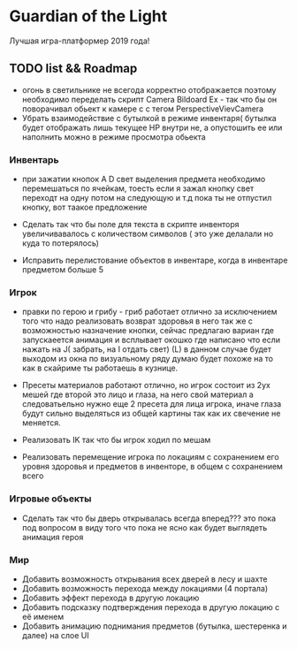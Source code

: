  # Guardian of the Light
Лучшая игра-платформер 2019 года!

## TODO list && Roadmap
- огонь в светильнике не всегода корректно отображается поэтому необходимо переделать скрипт  Camera Bildoard Ex - так что бы он поворачивал обьект к  камере c с тегом PerspectiveVievCamera
- Убрать взаимодействие с бутылкой в режиме инвентаря( бутылка будет отображать лишь текущее HP внутри не, а опустошить ее или наполнить  можно в режиме просмотра обьекта

### Инвентарь
- при зажатии кнопок A D  свет выделения предмета необходимо перемешаться по ячейкам, тоесть если я зажал кнопку свет переходт на одну потом на следующую и т.д пока ты не отпустил кнопку, вот таакое предложение

- Сделать так что бы поле для текста в скрипте инвенторя увеличивавалось с количеством символов ( это уже делалали но куда то потерялось)
- Исправить перелистование объектов в инвентаре, когда в инвентаре предметом больше 5

### Игрок
- правки по герою и грибу - гриб работает отлично за исключением того что надо реализовать возврат здоровья в него так же с возможностью назначение кнопки, сейчас предлагаю  вариан  где  запускаеется анимация и всплывает окошко где написано  что если нажать на J( забрать, на I отдать свет) (L) в данном случае будет выходом из окна по визуальному ряду думаю будет похоже на то как в скайриме ты работаешь в кузнице.
- Пресеты материалов работают отлично, но  игрок состоит из 2ух мешей где второй это лицо и глаза, на него свой материал а следоватьельно нужно еще 2 пресета для лица игрока, иначе глаза будут сильно выделяться из общей картины так как их свечение не меняется.

- Реализовать IK так что бы игрок ходил по мешам
- Реализовать перемещение игрока по локациям с сохранением его уровня здоровья и предметов в инвенторе, в общем с сохранением всего

### Игровые объекты
- Сделать так что бы дверь открывалась всегда вперед??? это пока под вопросом в виду того что пока не ясно как будет выглядеть анимация героя

### Мир

* Добавить возможность открывания всех дверей в лесу и шахте
* Добавить возможность перехода между локациями (4 портала) 
* Добавить эффект перехода в другую локацию
* Добавить подсказку подтверждения перехода в другую локацию с её именем
* Добавить анимацию поднимания предметов (бутылка, шестеренка и далее) на слое UI

